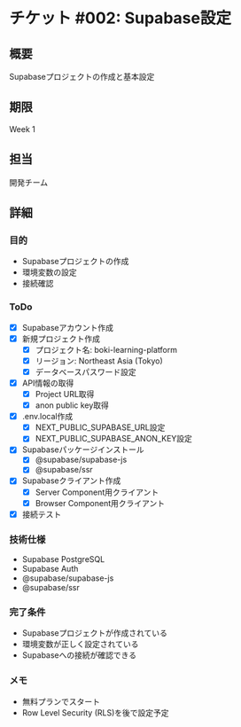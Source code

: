 # チケット #002: Supabase設定

## 概要
Supabaseプロジェクトの作成と基本設定

## 期限
Week 1

## 担当
開発チーム

## 詳細

### 目的
- Supabaseプロジェクトの作成
- 環境変数の設定
- 接続確認

### ToDo
- [x] Supabaseアカウント作成
- [x] 新規プロジェクト作成
  - [x] プロジェクト名: boki-learning-platform
  - [x] リージョン: Northeast Asia (Tokyo)
  - [x] データベースパスワード設定
- [x] API情報の取得
  - [x] Project URL取得
  - [x] anon public key取得
- [x] .env.local作成
  - [x] NEXT_PUBLIC_SUPABASE_URL設定
  - [x] NEXT_PUBLIC_SUPABASE_ANON_KEY設定
- [x] Supabaseパッケージインストール
  - [x] @supabase/supabase-js
  - [x] @supabase/ssr
- [x] Supabaseクライアント作成
  - [x] Server Component用クライアント
  - [x] Browser Component用クライアント
- [x] 接続テスト

### 技術仕様
- Supabase PostgreSQL
- Supabase Auth
- @supabase/supabase-js
- @supabase/ssr

### 完了条件
- Supabaseプロジェクトが作成されている
- 環境変数が正しく設定されている
- Supabaseへの接続が確認できる

### メモ
- 無料プランでスタート
- Row Level Security (RLS)を後で設定予定